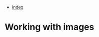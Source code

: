 - [index](https://github.com/KiraDiShira/Docker/blob/master/README.md#docker)

# Working with images
